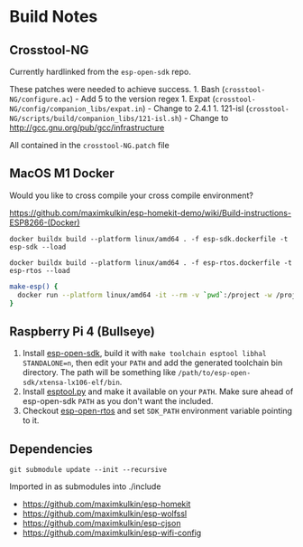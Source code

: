 # Build Notes

## Crosstool-NG

Currently hardlinked from the `esp-open-sdk` repo.

These patches were needed to achieve success.
    1. Bash (`crosstool-NG/configure.ac`) - Add 5 to the version regex
    1. Expat (`crosstool-NG/config/companion_libs/expat.in`) - Change to 2.4.1
    1. 121-isl (`crosstool-NG/scripts/build/companion_libs/121-isl.sh`) - Change to http://gcc.gnu.org/pub/gcc/infrastructure

All contained in the `crosstool-NG.patch` file

## MacOS M1 Docker

Would you like to cross compile your cross compile environment?

https://github.com/maximkulkin/esp-homekit-demo/wiki/Build-instructions-ESP8266-(Docker)

`docker buildx build --platform linux/amd64 . -f esp-sdk.dockerfile -t esp-sdk --load`

`docker buildx build --platform linux/amd64 . -f esp-rtos.dockerfile -t esp-rtos --load`

```sh
make-esp() {
  docker run --platform linux/amd64 -it --rm -v `pwd`:/project -w /project esp-rtos make "$@"
}
```

## Raspberry Pi 4 (Bullseye)

1. Install [esp-open-sdk](https://github.com/pfalcon/esp-open-sdk), build it with `make toolchain esptool libhal STANDALONE=n`, then edit your `PATH` and add the generated toolchain bin directory. The path will be something like `/path/to/esp-open-sdk/xtensa-lx106-elf/bin`.  
1. Install [esptool.py](https://github.com/themadinventor/esptool) and make it available on your `PATH`.  Make sure ahead of esp-open-sdk `PATH` as you don't want the included.
1. Checkout [esp-open-rtos](https://github.com/SuperHouse/esp-open-rtos) and set `SDK_PATH` environment variable pointing to it.

## Dependencies

`git submodule update --init --recursive`

Imported in as submodules into ./include

- https://github.com/maximkulkin/esp-homekit
- https://github.com/maximkulkin/esp-wolfssl
- https://github.com/maximkulkin/esp-cjson
- https://github.com/maximkulkin/esp-wifi-config
